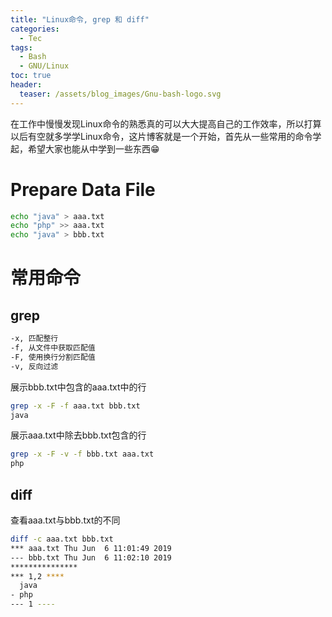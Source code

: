 ```yaml
---
title: "Linux命令, grep 和 diff"
categories:
  - Tec
tags:
  - Bash
  - GNU/Linux
toc: true
header:
  teaser: /assets/blog_images/Gnu-bash-logo.svg
---
```

在工作中慢慢发现Linux命令的熟悉真的可以大大提高自己的工作效率，所以打算以后有空就多学学Linux命令，这片博客就是一个开始，首先从一些常用的命令学起，希望大家也能从中学到一些东西😁

# Prepare Data File

```sh
echo "java" > aaa.txt
echo "php" >> aaa.txt
echo "java" > bbb.txt
```
# 常用命令

## grep

```sh
-x, 匹配整行
-f, 从文件中获取匹配值
-F, 使用换行分割匹配值
-v, 反向过滤
```

展示bbb.txt中包含的aaa.txt中的行
```sh
grep -x -F -f aaa.txt bbb.txt
java
```

展示aaa.txt中除去bbb.txt包含的行
```sh
grep -x -F -v -f bbb.txt aaa.txt
php
```

## diff

查看aaa.txt与bbb.txt的不同
```sh
diff -c aaa.txt bbb.txt
*** aaa.txt	Thu Jun  6 11:01:49 2019
--- bbb.txt	Thu Jun  6 11:02:10 2019
***************
*** 1,2 ****
  java
- php
--- 1 ----
```


